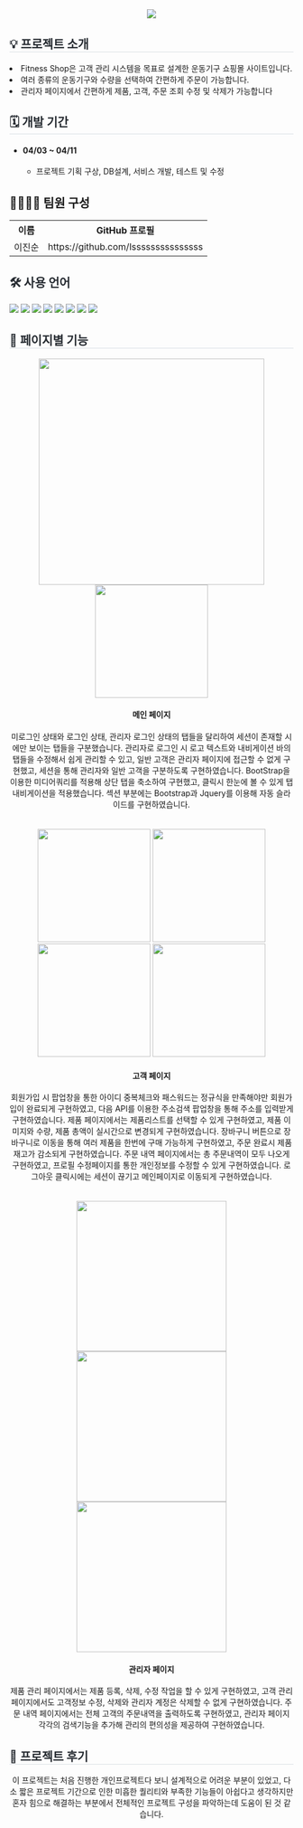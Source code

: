 <div align="center">
    <img src="https://github.com/lsssssssssssssss/react_sample3/assets/153085551/fa13c3f2-03c6-456e-beca-255b10631f1c" />
    </div>
    
<div align="center">
    </div> 
<div style="font-weight: 700; font-size: 15px; text-align: center; color: #282d33;" align="center">  
    </div> 
<div style= "text-align:left;">
    <h2 style="border-bottom: 1px solid #d8dee4; color: #282d33;">💡 프로젝트 소개 </h2>
    <li>Fitness Shop은 고객 관리 시스템을 목표로 설계한 운동기구 쇼핑몰 사이트입니다.</li>
    <li>여러 종류의 운동기구와 수량을 선택하여 간편하게 주문이 가능합니다.</li>
    <li>관리자 페이지에서 간편하게 제품, 고객, 주문 조회 수정 및 삭제가 가능합니다</li>
    </div>
    <div style= "text-align:left;">
    <h2 style="border-bottom: 1px solid #d8dee4; color: #282d33;"> 🗓 개발 기간 </h2>  
        <ul>
            <li> <h4>04/03 ~ 04/11</h4>
                <ul>
                    <li>프로젝트 기획 구상, DB설계, 서비스 개발, 테스트 및 수정</li>
                </ul>
            </li>
        </ul>
    </div>    
<div style= "text-align:left;"> 
    <div style="font-weight: 700; font-size: 15px; text-align: left; color: #282d33;">  </div> 
    </div>
    <div style= "text-align:left;">
    <h2 tabindex="-1" class="heading-element" dir="auto" >👨‍👩‍👦‍👦 팀원 구성</h2>
        <table >
            <tr>
                <th>이름</th>                    
                <th>GitHub 프로필</th>
            </tr>
            <tr>
                <td>이진순</td>
                <td>https://github.com/lsssssssssssssss</td>
            </tr>
            </table>
        </div>
<div style= "text-align:left;">
    <h2 style="color: #282d33;"> 🛠️ 사용 언어 </h2>
    <div style="margin: 0 auto; text-align: left;" align= "left">
          <img src="https://img.shields.io/badge/JSP-007396?style=for-the-badge&logo=java&logoColor=white">
          <img src="https://img.shields.io/badge/Servlet-000000?style=for-the-badge&logo=java&logoColor=white">
          <img src="https://img.shields.io/badge/Java-007396?style=for-the-badge&logo=java&logoColor=white">
          <img src="https://img.shields.io/badge/HTML-E34F26?style=for-the-badge&logo=html5&logoColor=white">
          <img src="https://img.shields.io/badge/CSS-1572B6?style=for-the-badge&logo=css3&logoColor=white">
          <img src="https://img.shields.io/badge/JavaScript-F7DF1E?style=for-the-badge&logo=javascript&logoColor=black">
          <img src="https://img.shields.io/badge/jQuery-0769AD?style=for-the-badge&logo=jquery&logoColor=white">
          <img src="https://img.shields.io/badge/Oracle-F80000?style=for-the-badge&logo=oracle&logoColor=white">
          </div>
    </div>         
    <div style= "text-align:left;">
    <h2 style="border-bottom: 1px solid #d8dee4; color: #282d33;">  📑 페이지별 기능 </h2>
    <div align="center">
    <img src="https://github.com/lsssssssssssssss/miniProject1/assets/153085551/edf81f10-cee7-4748-b86a-45a002c29a17" width="400px;" />
    <img src="https://github.com/lsssssssssssssss/miniProject1/assets/153085551/5b084d20-7999-447c-b7b9-e9e19f68410e" width="200px;" />
    <h4>메인 페이지</h4>
    <div>미로그인 상태와 로그인 상태, 관리자 로그인 상태의 탭들을 달리하여 세션이 존재할 시에만 보이는 탭들을 구분했습니다. 관리자로 로그인 시 로고 텍스트와 내비게이션 바의 탭들을 수정해서 쉽게 관리할 수 있고, 일반 고객은 관리자 페이지에 접근할 수 없게 구현했고, 세션을 통해 관리자와 일반 고객을 구분하도록 구현하였습니다. BootStrap을 이용한 미디어쿼리를 적용해 상단 탭을 축소하여 구현했고, 클릭시 한눈에 볼 수 있게 탭 내비게이션을 적용했습니다. 섹션 부분에는 Bootstrap과 Jquery를 이용해 자동 슬라이드를 구현하였습니다.</div>
    </div>
    <br />
    <br />
    <div align="center">
    <img src="https://github.com/lsssssssssssssss/miniProject1/assets/153085551/7baf3554-2b6c-4bb0-97f0-a4a757764d86" width="200px;" />
    <img src="https://github.com/lsssssssssssssss/miniProject1/assets/153085551/d4804224-2b2f-4110-b380-7260a0575810" width="200px;" />
    <img src="https://github.com/lsssssssssssssss/miniProject1/assets/153085551/fa0ba93e-45bc-4867-875e-a55295fb0abf" width="200px;" />
    <img src="https://github.com/lsssssssssssssss/miniProject1/assets/153085551/e0ea36c5-01f5-4bed-8968-b643a6d375e0" width="200px;" />
    <h4>고객 페이지</h4>
    <div>회원가입 시 팝업창을 통한 아이디 중복체크와 패스워드는 정규식을 만족해야만 회원가입이 완료되게 구현하였고, 다음 API를 이용한 주소검색 팝업창을 통해 주소를 입력받게 구현하였습니다. 제품 페이지에서는 제품리스트를 선택할 수 있게 구현하였고, 제품 이미지와 수량, 제품 총액이 실시간으로 변경되게 구현하였습니다. 장바구니 버튼으로 장바구니로 이동을 통해 여러 제품을 한번에 구매 가능하게 구현하였고, 주문 완료시 제품 재고가 감소되게 구현하였습니다. 주문 내역 페이지에서는 총 주문내역이 모두 나오게 구현하였고, 프로필 수정페이지를 통한 개인정보를 수정할 수 있게 구현하였습니다. 로그아웃 클릭시에는 세션이 끊기고 메인페이지로 이동되게 구현하였습니다.</div>
    </div>
    <br />
    <br />
    <div align="center">
    <img src="https://github.com/lsssssssssssssss/miniProject1/assets/153085551/52e3a790-267b-45b7-b79f-33eaa97faaf9" width="266px;" />
    <img src="https://github.com/lsssssssssssssss/miniProject1/assets/153085551/4f7af30a-7def-4298-8910-6e05b49ba91a" width="266px;" />
    <img src="https://github.com/lsssssssssssssss/miniProject1/assets/153085551/289e49b0-93e9-400e-b7bf-722aa157e324" width="266px;" />
    <h4>관리자 페이지</h4>
    <div>제품 관리 페이지에서는 제품 등록, 삭제, 수정 작업을 할 수 있게 구현하였고, 고객 관리 페이지에서도 고객정보 수정, 삭제와 관리자 계정은 삭제할 수 없게 구현하였습니다. 주문 내역 페이지에서는 전체 고객의 주문내역을 출력하도록 구현하였고, 관리자 페이지 각각의 검색기능을 추가해 관리의 편의성을 제공하여 구현하였습니다.</div>
    </div>
    </div>
    <div style= "text-align:left;">
    <h2 style="border-bottom: 1px solid #d8dee4; color: #282d33;"> 🎇 프로젝트 후기 </h2>   
    <div align="center">
        이 프로젝트는 처음 진행한 개인프로젝트다 보니 설계적으로 어려운 부분이 있었고, 다소 짧은 프로젝트 기간으로 인한 미흡한 퀄리티와 부족한 기능들이 아쉽다고 생각하지만 혼자 힘으로 해결하는 부분에서 전체적인 프로젝트 구성을 파악하는데 도움이 된 것 같습니다. 
    </div>
    </div>      
